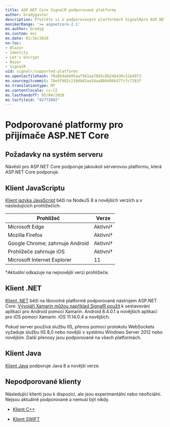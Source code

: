 ```yaml
---
title: ASP.NET Core SignalR podporované platformy
author: bradygaster
description: Přečtěte si o podporovaných platformách SignalRpro ASP.NET Core.
monikerRange: '>= aspnetcore-2.1'
ms.author: bradyg
ms.custom: mvc
ms.date: 01/16/2020
no-loc:
- Blazor
- Identity
- Let's Encrypt
- Razor
- SignalR
uid: signalr/supported-platforms
ms.openlocfilehash: 70a05dabb95aaf561aa78d5c8b24b430c51bd973
ms.sourcegitcommit: 70e5f982c218db82aa54aa8b8d96b377cfc7283f
ms.translationtype: MT
ms.contentlocale: cs-CZ
ms.lasthandoff: 05/04/2020
ms.locfileid: "82772602"
---
```

# <a name="aspnet-core-signalr-supported-platforms"></a>Podporované platformy pro přijímače ASP.NET Core

## <a name="server-system-requirements"></a>Požadavky na systém serveru

Návěstí pro ASP.NET Core podporuje jakoukoli serverovou platformu, která ASP.NET Core podporuje.

## <a name="javascript-client"></a>Klient JavaScriptu

[Klient jazyka JavaScript](xref:signalr/javascript-client) běží na NodeJS 8 a novějších verzích a v následujících prohlížečích:

| Prohlížeč                         | Verze         |
| ------------------------------- | --------------- |
| Microsoft Edge                  | Aktivní&dagger; |
| Mozilla Firefox                 | Aktivní&dagger; |
| Google Chrome; zahrnuje Android | Aktivní&dagger; |
| Prohlížeče zahrnuje iOS            | Aktivní&dagger; |
| Microsoft Internet Explorer     | 11              |

&dagger;*Aktuální* odkazuje na nejnovější verzi prohlížeče.

## <a name="net-client"></a>Klient .NET

[Klient .NET](xref:signalr/dotnet-client) běží na libovolné platformě podporované nástrojem ASP.NET Core. [Vývojáři Xamarin můžou například SignalR použít](https://github.com/aspnet/Announcements/issues/305) k sestavování aplikací pro Android pomocí Xamarin. Android 8.4.0.1 a novějších aplikací pro iOS pomocí Xamarin. iOS 11.14.0.4 a novějších.

Pokud server používá službu IIS, přenos pomocí protokolu WebSockets vyžaduje službu IIS 8,0 nebo novější v systému Windows Server 2012 nebo novějším. Další přenosy jsou podporované na všech platformách.

## <a name="java-client"></a>Klient Java

[Klient Java](xref:signalr/java-client) podporuje Java 8 a novější verze.

## <a name="unsupported-clients"></a>Nepodporované klienty

Následující klienti jsou k dispozici, ale jsou experimentální nebo neoficiální. Nejsou aktuálně podporované a nemusí být nikdy.

* [Klient C++](https://github.com/aspnet/SignalR-Client-Cpp)

* [Klient SWIFT](https://github.com/moozzyk/SignalR-Client-Swift)
